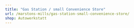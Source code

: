 ```yaml
---
title: "Gas Station / small Convenience Store"
url: /marstons-mills/gas-station-small-convenience-store/
shop: Autowerkstatt
---
```

